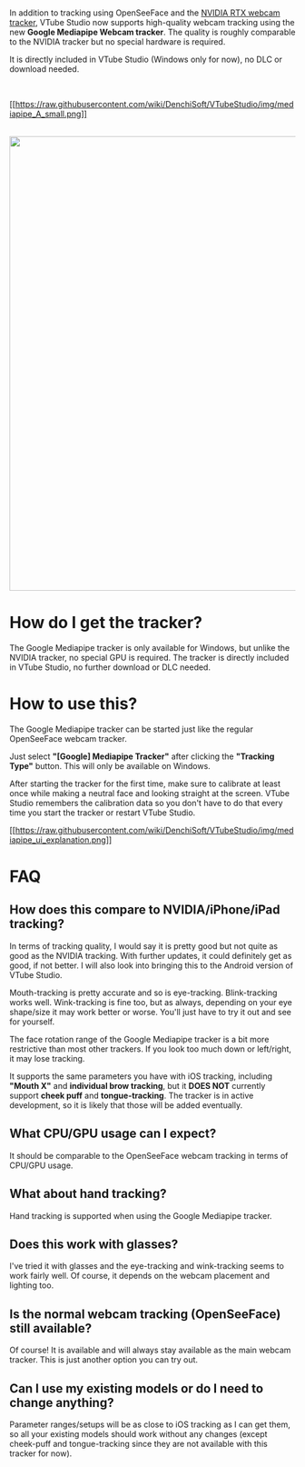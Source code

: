 
<br/>

In addition to tracking using OpenSeeFace and the [NVIDIA RTX webcam tracker](https://github.com/DenchiSoft/VTubeStudio/wiki/NVIDIA-Webcam-Tracker), VTube Studio now supports high-quality webcam tracking using the new **Google Mediapipe Webcam tracker**. The quality is roughly comparable to the NVIDIA tracker but no special hardware is required.

It is directly included in VTube Studio (Windows only for now), no DLC or download needed.

<br/>

[[https://raw.githubusercontent.com/wiki/DenchiSoft/VTubeStudio/img/mediapipe_A_small.png]]

<br/>

<img src="https://raw.githubusercontent.com/wiki/DenchiSoft/VTubeStudio/img/mediapipe_face_example_A.gif" width="800" /> 

# How do I get the tracker?

The Google Mediapipe tracker is only available for Windows, but unlike the NVIDIA tracker, no special GPU is required. The tracker is directly included in VTube Studio, no further download or DLC needed.

# How to use this?

The Google Mediapipe tracker can be started just like the regular OpenSeeFace webcam tracker.

Just select **"[Google] Mediapipe Tracker"** after clicking the **"Tracking Type"** button. This will only be available on Windows.

After starting the tracker for the first time, make sure to calibrate at least once while making a neutral face and looking straight at the screen. VTube Studio remembers the calibration data so you don't have to do that every time you start the tracker or restart VTube Studio.

[[https://raw.githubusercontent.com/wiki/DenchiSoft/VTubeStudio/img/mediapipe_ui_explanation.png]]

# FAQ

## How does this compare to NVIDIA/iPhone/iPad tracking?

In terms of tracking quality, I would say it is pretty good but not quite as good as the NVIDIA tracking. With further updates, it could definitely get as good, if not better. I will also look into bringing this to the Android version of VTube Studio.

Mouth-tracking is pretty accurate and so is eye-tracking. Blink-tracking works well. Wink-tracking is fine too, but as always, depending on your eye shape/size it may work better or worse. You'll just have to try it out and see for yourself.

The face rotation range of the Google Mediapipe tracker is a bit more restrictive than most other trackers. If you look too much down or left/right, it may lose tracking.

It supports the same parameters you have with iOS tracking, including **"Mouth X"** and **individual brow tracking**, but it **DOES NOT** currently support **cheek puff** and **tongue-tracking**. The tracker is in active development, so it is likely that those will be added eventually.

## What CPU/GPU usage can I expect?

It should be comparable to the OpenSeeFace webcam tracking in terms of CPU/GPU usage.

## What about hand tracking?

Hand tracking is supported when using the Google Mediapipe tracker.

## Does this work with glasses?

I've tried it with glasses and the eye-tracking and wink-tracking seems to work fairly well. Of course, it depends on the webcam placement and lighting too.

## Is the normal webcam tracking (OpenSeeFace) still available?

Of course! It is available and will always stay available as the main webcam tracker. This is just another option you can try out.

## Can I use my existing models or do I need to change anything?

Parameter ranges/setups will be as close to iOS tracking as I can get them, so all your existing models should work without any changes (except cheek-puff and tongue-tracking since they are not available with this tracker for now).


